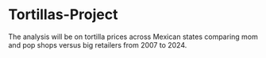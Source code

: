 # Tortillas-Project
The analysis will be on tortilla prices across Mexican states comparing mom and pop shops versus big retailers from  2007 to 2024.
